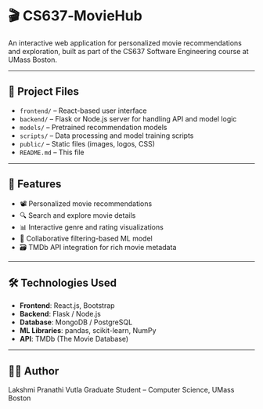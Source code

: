 # 🎬 CS637‑MovieHub

An interactive web application for personalized movie recommendations and exploration, built as part of the CS637 Software Engineering course at UMass Boston.

---

## 📂 Project Files

- `frontend/` – React-based user interface  
- `backend/` – Flask or Node.js server for handling API and model logic  
- `models/` – Pretrained recommendation models  
- `scripts/` – Data processing and model training scripts  
- `public/` – Static files (images, logos, CSS)  
- `README.md` – This file

---

## 🚀 Features

- 📽️ Personalized movie recommendations
- 🔍 Search and explore movie details
- 📊 Interactive genre and rating visualizations
- 🧠 Collaborative filtering-based ML model
- 🗃️ TMDb API integration for rich movie metadata

---

## 🛠️ Technologies Used

- **Frontend**: React.js, Bootstrap
- **Backend**: Flask / Node.js
- **Database**: MongoDB / PostgreSQL
- **ML Libraries**: pandas, scikit-learn, NumPy
- **API**: TMDb (The Movie Database)

---

## 👩‍💻 Author
Lakshmi Pranathi Vutla
Graduate Student – Computer Science, UMass Boston
